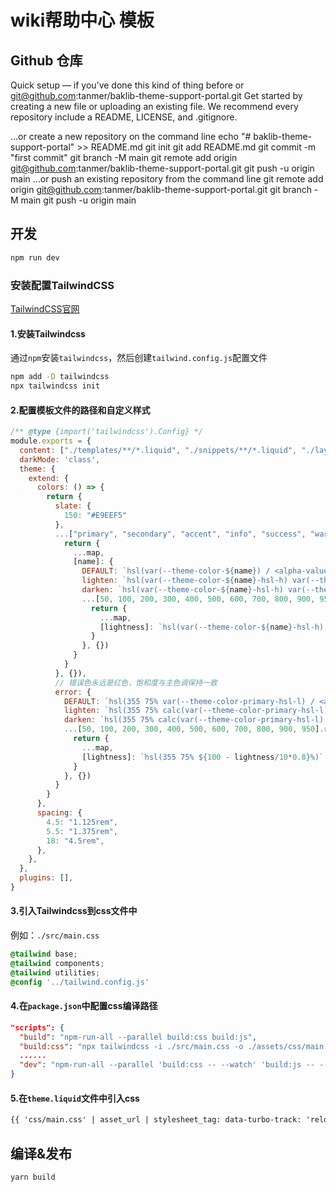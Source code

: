 # wiki帮助中心 模板

## Github 仓库

Quick setup — if you’ve done this kind of thing before
or	
git@github.com:tanmer/baklib-theme-support-portal.git
Get started by creating a new file or uploading an existing file. We recommend every repository include a README, LICENSE, and .gitignore.

…or create a new repository on the command line
echo "# baklib-theme-support-portal" >> README.md
git init
git add README.md
git commit -m "first commit"
git branch -M main
git remote add origin git@github.com:tanmer/baklib-theme-support-portal.git
git push -u origin main
…or push an existing repository from the command line
git remote add origin git@github.com:tanmer/baklib-theme-support-portal.git
git branch -M main
git push -u origin main

## 开发

```bash
npm run dev
```

### 安装配置TailwindCSS
[TailwindCSS官网](https://www.tailwindcss.cn/docs/installation)

#### 1.安装Tailwindcss
通过`npm`安装`tailwindcss`，然后创建`tailwind.config.js`配置文件
```bash
npm add -D tailwindcss
npx tailwindcss init
```
#### 2.配置模板文件的路径和自定义样式
```javascript
/** @type {import('tailwindcss').Config} */
module.exports = {
  content: ["./templates/**/*.liquid", "./snippets/**/*.liquid", "./layout/**/*.liquid", "./statics/**/*.liquid"],
  darkMode: 'class',
  theme: {
    extend: {
      colors: () => {
        return {
          slate: {
            150: "#E9EEF5"
          },
          ...["primary", "secondary", "accent", "info", "success", "warning"].reduce((map, name) => {
            return {
              ...map,
              [name]: {
                DEFAULT: `hsl(var(--theme-color-${name}) / <alpha-value>)`,
                lighten: `hsl(var(--theme-color-${name}-hsl-h) var(--theme-color-${name}-hsl-s) calc(var(--theme-color-${name}-hsl-l) + 15%))`,
                darken: `hsl(var(--theme-color-${name}-hsl-h) var(--theme-color-${name}-hsl-s) calc(var(--theme-color-${name}-hsl-l) - 15%))`,
                ...[50, 100, 200, 300, 400, 500, 600, 700, 800, 900, 950].reduce((map,lightness) => {
                  return {
                    ...map,
                    [lightness]: `hsl(var(--theme-color-${name}-hsl-h) var(--theme-color-${name}-hsl-s) ${100 - lightness/10*0.8}%)`
                  }
                }, {})
              }
            }
          }, {}),
          // 错误色永远是红色，饱和度与主色调保持一致
          error: {
            DEFAULT: `hsl(355 75% var(--theme-color-primary-hsl-l) / <alpha-value>)`,
            lighten: `hsl(355 75% calc(var(--theme-color-primary-hsl-l) + 15%))`,
            darken: `hsl(355 75% calc(var(--theme-color-primary-hsl-l) - 15%))`,
            ...[50, 100, 200, 300, 400, 500, 600, 700, 800, 900, 950].reduce((map,lightness) => {
              return {
                ...map,
                [lightness]: `hsl(355 75% ${100 - lightness/10*0.8}%)`
              }
            }, {})
          }
        }
      },
      spacing: {
        4.5: "1.125rem",
        5.5: "1.375rem",
        18: "4.5rem",
      },
    },
  },
  plugins: [],
}
```
#### 3.引入Tailwindcss到css文件中
例如：`./src/main.css`
```css
@tailwind base;
@tailwind components;
@tailwind utilities;
@config '../tailwind.config.js'
```
#### 4.在`package.json`中配置css编译路径
```json
"scripts": {
  "build": "npm-run-all --parallel build:css build:js",
  "build:css": "npx tailwindcss -i ./src/main.css -o ./assets/css/main.css",
  ......
  "dev": "npm-run-all --parallel 'build:css -- --watch' 'build:js -- --watch'"
}
```
#### 5.在`theme.liquid`文件中引入css
```html
{{ 'css/main.css' | asset_url | stylesheet_tag: data-turbo-track: 'reload' }}
```


## 编译&发布

```bash
yarn build
```
